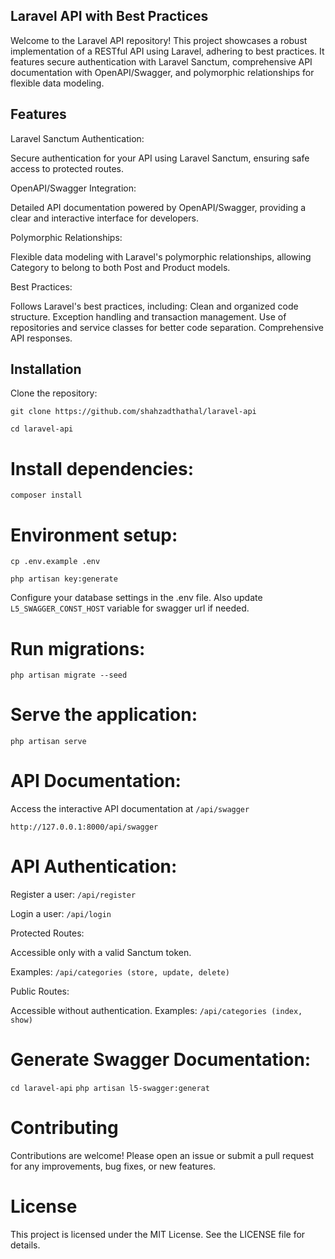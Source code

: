 ## Laravel API with Best Practices
Welcome to the Laravel API repository! This project showcases a robust implementation of a RESTful API using Laravel, adhering to best practices. It features secure authentication with Laravel Sanctum, comprehensive API documentation with OpenAPI/Swagger, and polymorphic relationships for flexible data modeling.

## Features
Laravel Sanctum Authentication: 

Secure authentication for your API using Laravel Sanctum, ensuring safe access to protected routes.

OpenAPI/Swagger Integration: 

Detailed API documentation powered by OpenAPI/Swagger, providing a clear and interactive interface for developers.

Polymorphic Relationships: 

Flexible data modeling with Laravel's polymorphic relationships, allowing Category to belong to both Post and Product models.

Best Practices: 

Follows Laravel's best practices, including:
Clean and organized code structure.
Exception handling and transaction management.
Use of repositories and service classes for better code separation.
Comprehensive API responses.

## Installation
Clone the repository:

`git clone https://github.com/shahzadthathal/laravel-api`

`cd laravel-api`

# Install dependencies:

`composer install`

# Environment setup:

`cp .env.example .env`

`php artisan key:generate`

Configure your database settings in the .env file.
Also update `L5_SWAGGER_CONST_HOST` variable for swagger url if needed.


# Run migrations:

`php artisan migrate --seed`

# Serve the application:

`php artisan serve`

# API Documentation:

Access the interactive API documentation at `/api/swagger`

`http://127.0.0.1:8000/api/swagger`

# API Authentication:

Register a user: `/api/register`

Login a user: `/api/login`

Protected Routes:

Accessible only with a valid Sanctum token.

Examples: `/api/categories (store, update, delete)`

Public Routes:

Accessible without authentication.
Examples: `/api/categories (index, show)`


# Generate Swagger Documentation:
`cd laravel-api`
`php artisan l5-swagger:generat`


# Contributing
Contributions are welcome! Please open an issue or submit a pull request for any improvements, bug fixes, or new features.

# License
This project is licensed under the MIT License. See the LICENSE file for details.
